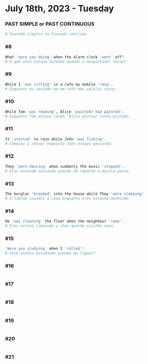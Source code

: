 # July 18th, 2023 - Tuesday

### PAST SIMPLE or PAST CONTINUOUS
```sh
# Passado simples ou Passado continuo
```

### #8
```sh
What 'were you doing' when the alarm clock 'went' off?
# O que voce estava fazendo quando o despertador tocou?
```

### #9
```sh
While I 'was sitting' in a cafe my mobile 'rang'.
# Enquanto eu sentado em um cafe meu celular tocou.
```

### #10
```sh
While Tom 'was reading', Alice 'painted/ had painted'.
# Enquanto Tom estava lendo, Alice pintou/ tinha pintado.
```

### #11
```sh
It 'started' to rain while John 'was fishing'.
# Comecou a chover enquanto John estava pescando.
```

### #12
```sh
They 'were dancing' when suddenly the music 'stopped'.
# Eles estavam dancando quando de repente a musica parou.
```

### #13
```sh
The burglar 'breaked' into the house while They 'were sleeping' 
# O ladrao invadiu a casa enquanto eles estavam dormindo. 
```

### #14
```sh
He 'was cleaning' the floor when the neighbour 'came'.
# Eles estava limpando o chao quando vizinho veio. 
```

### #15
```sh
'Were you studying' when I 'called'?
# Voce estava estudando quando eu liguei?
```

### #16
```sh
```

### #17
```sh
```

### #18
```sh
```

### #19
```sh
```

### #20
```sh
```

### #21
```sh
```




